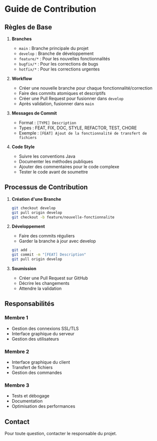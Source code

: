 # Guide de Contribution

## Règles de Base

1. **Branches**
   - `main` : Branche principale du projet
   - `develop` : Branche de développement
   - `feature/*` : Pour les nouvelles fonctionnalités
   - `bugfix/*` : Pour les corrections de bugs
   - `hotfix/*` : Pour les corrections urgentes

2. **Workflow**
   - Créer une nouvelle branche pour chaque fonctionnalité/correction
   - Faire des commits atomiques et descriptifs
   - Créer une Pull Request pour fusionner dans `develop`
   - Après validation, fusionner dans `main`

3. **Messages de Commit**
   - Format : `[TYPE] Description`
   - Types : FEAT, FIX, DOC, STYLE, REFACTOR, TEST, CHORE
   - Exemple : `[FEAT] Ajout de la fonctionnalité de transfert de fichiers`

4. **Code Style**
   - Suivre les conventions Java
   - Documenter les méthodes publiques
   - Ajouter des commentaires pour le code complexe
   - Tester le code avant de soumettre

## Processus de Contribution

1. **Création d'une Branche**
   ```bash
   git checkout develop
   git pull origin develop
   git checkout -b feature/nouvelle-fonctionnalite
   ```

2. **Développement**
   - Faire des commits réguliers
   - Garder la branche à jour avec develop
   ```bash
   git add .
   git commit -m "[FEAT] Description"
   git pull origin develop
   ```

3. **Soumission**
   - Créer une Pull Request sur GitHub
   - Décrire les changements
   - Attendre la validation

## Responsabilités

### Membre 1
- Gestion des connexions SSL/TLS
- Interface graphique du serveur
- Gestion des utilisateurs

### Membre 2
- Interface graphique du client
- Transfert de fichiers
- Gestion des commandes

### Membre 3
- Tests et débogage
- Documentation
- Optimisation des performances

## Contact
Pour toute question, contacter le responsable du projet. 